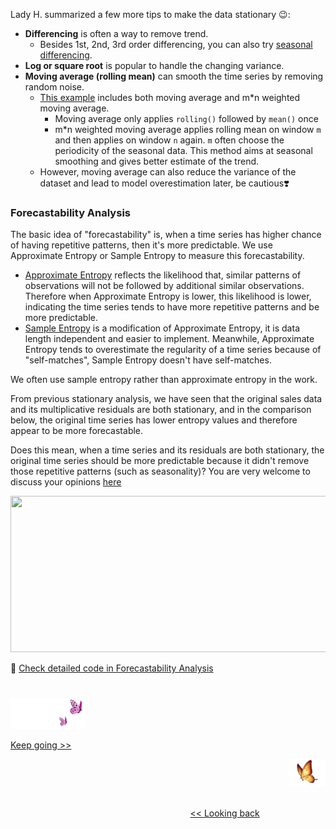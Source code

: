
Lady H. summarized a few more tips to make the data stationary 😉:
* <b>Differencing</b> is often a way to remove trend.
  * Besides 1st, 2nd, 3rd order differencing, you can also try [seasonal differencing][1].
* <b>Log or square root</b> is popular to handle the changing variance.
* <b>Moving average (rolling mean)</b> can smooth the time series by removing random noise.
  * [This example][2] includes both moving average and m*n weighted moving average. 
    * Moving average only applies `rolling()` followed by `mean()` once
    * m*n weighted moving average applies rolling mean on window `m` and then applies on window `n` again. `m` often choose the periodicity of the seasonal data. This method aims at seasonal smoothing and gives better estimate of the trend.
  * However, moving average can also reduce the variance of the dataset and lead to model overestimation later, be cautious❣️


### Forecastability Analysis

The basic idea of "forecastability" is, when a time series has higher chance of having repetitive patterns, then it's more predictable. We use Approximate Entropy or Sample Entropy to measure this forecastability.

* [Approximate Entropy][3] reflects the likelihood that, similar patterns of observations will not be followed by additional similar observations. Therefore when Approximate Entropy is lower, this likelihood is lower, indicating the time series tends to have more repetitive patterns and be more predictable.
* [Sample Entropy][4] is a modification of Approximate Entropy, it is data length independent and easier to implement. Meanwhile, Approximate Entropy tends to overestimate the regularity of a time series because of "self-matches", Sample Entropy doesn't have self-matches.

We often use sample entropy rather than approximate entropy in the work.

From previous stationary analysis, we have seen that the original sales data and its multiplicative residuals are both stationary, and in the comparison below, the original time series has lower entropy values and therefore appear to be more forecastable. 

Does this mean, when a time series and its residuals are both stationary, the original time series should be more predictable because it didn't remove those repetitive patterns (such as seasonality)? You are very welcome to discuss your opinions [here][5]

<p align="left">
<img src="https://github.com/lady-h-world/My_Garden/blob/main/images/Garden_Totem_images/data_exploration/forecastability_output.png" width="1000" height="250" />
</p>

🌻 [Check detailed code in Forecastability Analysis][6]


#
<p align="left">
<img src="https://github.com/lady-h-world/My_Garden/blob/main/images/follow_us.png" width="120" height="50" />
</p>

[Keep going >>][7]

<p align="right">
<img src="https://github.com/lady-h-world/My_Garden/blob/main/images/going_back.png" width="60" height="44" />
</p>

&nbsp;&nbsp;&nbsp;&nbsp;&nbsp;&nbsp;&nbsp;&nbsp;&nbsp;&nbsp;&nbsp;&nbsp;&nbsp;&nbsp;&nbsp;&nbsp;&nbsp;&nbsp;&nbsp;&nbsp;&nbsp;&nbsp;&nbsp;&nbsp;&nbsp;&nbsp;&nbsp;&nbsp;&nbsp;&nbsp;&nbsp;&nbsp;&nbsp;&nbsp;&nbsp;&nbsp;&nbsp;&nbsp;&nbsp;&nbsp;&nbsp;&nbsp;&nbsp;&nbsp;&nbsp;&nbsp;&nbsp;&nbsp;&nbsp;&nbsp;&nbsp;&nbsp;&nbsp;&nbsp;&nbsp;&nbsp;&nbsp;&nbsp;&nbsp;&nbsp;&nbsp;&nbsp;&nbsp;&nbsp;&nbsp;&nbsp;&nbsp;&nbsp;&nbsp;&nbsp;&nbsp;&nbsp;&nbsp;&nbsp;&nbsp;&nbsp;&nbsp;&nbsp;&nbsp;&nbsp;&nbsp;&nbsp;&nbsp;&nbsp;&nbsp;&nbsp;&nbsp;&nbsp;&nbsp;&nbsp;&nbsp;&nbsp;&nbsp;&nbsp;&nbsp;&nbsp;&nbsp;&nbsp;&nbsp;&nbsp;&nbsp;&nbsp;&nbsp;&nbsp;&nbsp;&nbsp;&nbsp;&nbsp;&nbsp;&nbsp;&nbsp;&nbsp;&nbsp;&nbsp;&nbsp;&nbsp;&nbsp;&nbsp;&nbsp;&nbsp;&nbsp;&nbsp;&nbsp;&nbsp;&nbsp;&nbsp;&nbsp;&nbsp;&nbsp;&nbsp;&nbsp;&nbsp;&nbsp;&nbsp;&nbsp;&nbsp;&nbsp;&nbsp;&nbsp;&nbsp;&nbsp;&nbsp;&nbsp;&nbsp;&nbsp;&nbsp;&nbsp;&nbsp;&nbsp;&nbsp;&nbsp;&nbsp;&nbsp;&nbsp;&nbsp;&nbsp;&nbsp;&nbsp;&nbsp;&nbsp;&nbsp;&nbsp;&nbsp;&nbsp;&nbsp;&nbsp;&nbsp;&nbsp;&nbsp;&nbsp;&nbsp;&nbsp;&nbsp;&nbsp;&nbsp;&nbsp;&nbsp;&nbsp;&nbsp;&nbsp;&nbsp;&nbsp;&nbsp;&nbsp;&nbsp;&nbsp;&nbsp;&nbsp;&nbsp;&nbsp;&nbsp;&nbsp;&nbsp;&nbsp;&nbsp;&nbsp;&nbsp;&nbsp;&nbsp;&nbsp;&nbsp;[<< Looking back][8]



  
[1]:https://github.com/PacktPublishing/Practical-Time-Series-Analysis/blob/master/Chapter02/Chapter_2_Seasonal_Differencing.ipynb
[2]:https://github.com/PacktPublishing/Practical-Time-Series-Analysis/blob/master/Chapter02/Chapter_2_Moving_Averages.ipynb
[3]:https://en.wikipedia.org/wiki/Approximate_entropy
[4]:https://en.wikipedia.org/wiki/Sample_entropy
[5]:https://github.com/lady-h-world/My_Garden/discussions/categories/ideas
[6]:https://github.com/lady-h-world/My_Garden/blob/main/code/yinyang/past_ts_exploration.ipynb
[7]:https://github.com/lady-h-world/My_Garden/blob/main/reading_pages/YinYang/ts4.md
[8]:https://github.com/lady-h-world/My_Garden/blob/main/reading_pages/YinYang/ts2.md
